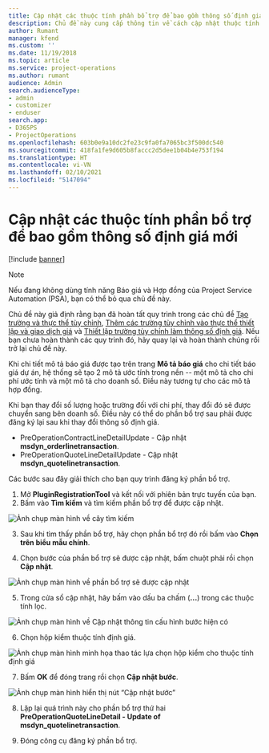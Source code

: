 ```yaml
---
title: Cập nhật các thuộc tính phần bổ trợ để bao gồm thông số định giá mới
description: Chủ đề này cung cấp thông tin về cách cập nhật thuộc tính phần bổ trợ cho các thông số định giá.
author: Rumant
manager: kfend
ms.custom: ''
ms.date: 11/19/2018
ms.topic: article
ms.service: project-operations
ms.author: rumant
audience: Admin
search.audienceType:
- admin
- customizer
- enduser
search.app:
- D365PS
- ProjectOperations
ms.openlocfilehash: 603b0e9a10dc2fe23c9fa0fa7065bc3f500dc540
ms.sourcegitcommit: 418fa1fe9d605b8faccc2d5dee1b04b4e753f194
ms.translationtype: HT
ms.contentlocale: vi-VN
ms.lasthandoff: 02/10/2021
ms.locfileid: "5147094"
---
```

# <a name="update-plug-in-attributes-to-include-new-pricing-dimensions"></a>Cập nhật các thuộc tính phần bổ trợ để bao gồm thông số định giá mới

[!include [banner](../includes/psa-now-project-operations.md)]

> [!NOTE]
> Nếu đang không dùng tính năng Báo giá và Hợp đồng của Project Service Automation (PSA), bạn có thể bỏ qua chủ đề này.

Chủ đề này giả định rằng bạn đã hoàn tất quy trình trong các chủ đề [Tạo trường và thực thể tùy chỉnh](create-custom-fields-entities.md), [Thêm các trường tùy chỉnh vào thực thể thiết lập và giao dịch giá](field-references.md) và [Thiết lập trường tùy chỉnh làm thông số định giá](set-up-pricing-dimensions.md). Nếu bạn chưa hoàn thành các quy trình đó, hãy quay lại và hoàn thành chúng rồi trở lại chủ đề này.

Khi chi tiết mô tả báo giá được tạo trên trang **Mô tả báo giá** cho chi tiết báo giá dự án, hệ thống sẽ tạo 2 mô tả ước tính trong nền -- một mô tả cho chi phí ước tính và một mô tả cho doanh số. Điều này tương tự cho các mô tả hợp đồng.

Khi bạn thay đổi số lượng hoặc trường đối với chi phí, thay đổi đó sẽ được chuyển sang bên doanh số. Điều này có thể do phần bổ trợ sau phải được đăng ký lại sau khi thay đổi thông số định giá.

- PreOperationContractLineDetailUpdate - Cập nhật **msdyn_orderlinetransaction**.
- PreOperationQuoteLineDetailUpdate - Cập nhật **msdyn_quotelinetransaction**.

Các bước sau đây giải thích cho bạn quy trình đăng ký phần bổ trợ.

1. Mở **PluginRegistrationTool** và kết nối với phiên bản trực tuyến của bạn.
2. Bấm vào **Tìm kiếm** và tìm kiếm phần bổ trợ để được cập nhật.

 ![Ảnh chụp màn hình về cây tìm kiếm](media/PRT-1.png)

3. Sau khi tìm thấy phần bổ trợ, hãy chọn phần bổ trợ đó rồi bấm vào **Chọn trên biểu mẫu chính**.

4. Chọn bước của phần bổ trợ sẽ được cập nhật, bấm chuột phải rồi chọn **Cập nhật**.

 ![Ảnh chụp màn hình về phần bổ trợ sẽ được cập nhật](media/PRT-2.png)
 
5. Trong cửa sổ cập nhật, hãy bấm vào dấu ba chấm (**...**) trong các thuộc tính lọc.

 ![Ảnh chụp màn hình về Cập nhật thông tin cấu hình bước hiện có](media/PRT-3.png)
 
6. Chọn hộp kiểm thuộc tính định giá.

 ![Ảnh chụp màn hình minh họa thao tác lựa chọn hộp kiểm cho thuộc tính định giá](media/PRT-4.png)

7. Bấm **OK** để đóng trang rồi chọn **Cập nhật bước**.

 ![Ảnh chụp màn hình hiển thị nút “Cập nhật bước”](media/PRT-5.png)
 
8. Lặp lại quá trình này cho phần bổ trợ thứ hai **PreOperationQuoteLineDetail - Update of msdyn_quotelinetransaction**.

9. Đóng công cụ đăng ký phần bổ trợ.

